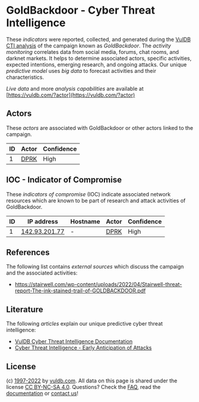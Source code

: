 # GoldBackdoor - Cyber Threat Intelligence

These _indicators_ were reported, collected, and generated during the [VulDB CTI analysis](https://vuldb.com/?kb.cti) of the campaign known as _GoldBackdoor_. The _activity monitoring_ correlates data from social media, forums, chat rooms, and darknet markets. It helps to determine associated actors, specific activities, expected intentions, emerging research, and ongoing attacks. Our unique _predictive model_ uses _big data_ to forecast activities and their characteristics.

_Live data_ and more _analysis capabilities_ are available at [https://vuldb.com/?actor](https://vuldb.com/?actor)

## Actors

These _actors_ are associated with GoldBackdoor or other actors linked to the campaign.

ID | Actor | Confidence
-- | ----- | ----------
1 | [DPRK](https://vuldb.com/?actor.dprk) | High

## IOC - Indicator of Compromise

These _indicators of compromise_ (IOC) indicate associated network resources which are known to be part of research and attack activities of GoldBackdoor.

ID | IP address | Hostname | Actor | Confidence
-- | ---------- | -------- | ----- | ----------
1 | [142.93.201.77](https://vuldb.com/?ip.142.93.201.77) | - | [DPRK](https://vuldb.com/?actor.dprk) | High

## References

The following list contains _external sources_ which discuss the campaign and the associated activities:

* https://stairwell.com/wp-content/uploads/2022/04/Stairwell-threat-report-The-ink-stained-trail-of-GOLDBACKDOOR.pdf

## Literature

The following _articles_ explain our unique predictive cyber threat intelligence:

* [VulDB Cyber Threat Intelligence Documentation](https://vuldb.com/?kb.cti)
* [Cyber Threat Intelligence - Early Anticipation of Attacks](https://www.scip.ch/en/?labs.20201022)

## License

(c) [1997-2022](https://vuldb.com/?kb.changelog) by [vuldb.com](https://vuldb.com/?kb.about). All data on this page is shared under the license [CC BY-NC-SA 4.0](https://creativecommons.org/licenses/by-nc-sa/4.0/). Questions? Check the [FAQ](https://vuldb.com/?kb.faq), read the [documentation](https://vuldb.com/?kb) or [contact us](https://vuldb.com/?contact)!
